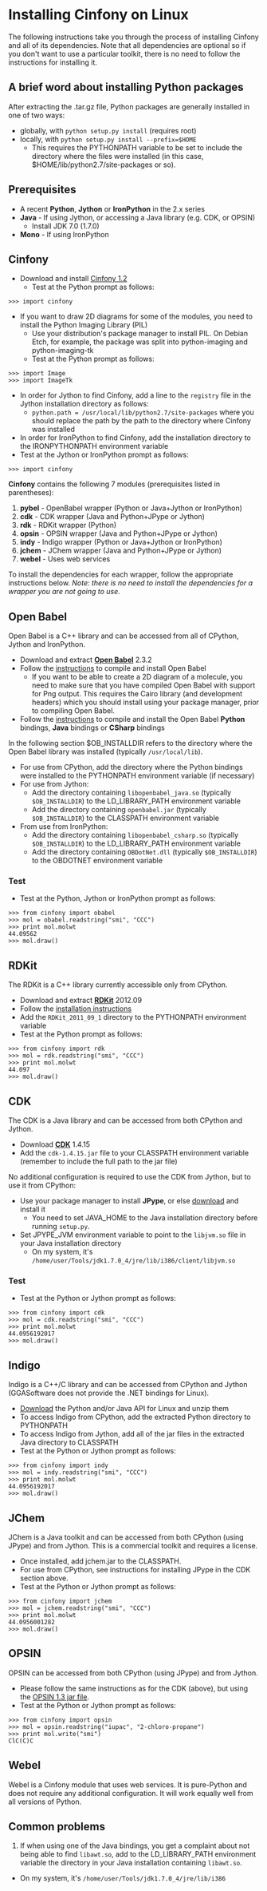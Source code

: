 # Installing Cinfony on Linux #

The following instructions take you through the process of installing Cinfony and all of its dependencies. Note that all dependencies are optional so if you don't want to use a particular toolkit, there is no need to follow the instructions for installing it.

## A brief word about installing Python packages ##

After extracting the .tar.gz file, Python packages are generally installed in one of two ways:
  * globally, with `python setup.py install` (requires root)
  * locally, with `python setup.py install --prefix=$HOME`
    * This requires the PYTHONPATH variable to be set to include the directory where the files were installed (in this case, $HOME/lib/python2.7/site-packages or so).

## Prerequisites ##

  * A recent **Python**, **Jython** or **IronPython** in the 2.x series
  * **Java** - If using Jython, or accessing a Java library (e.g. CDK, or OPSIN)
    * Install JDK 7.0 (1.7.0)
  * **Mono** - If using IronPython

## Cinfony ##

  * Download and install [Cinfony 1.2](http://cinfony.googlecode.com/files/cinfony-1.2.tar.gz)
    * Test at the Python prompt as follows:
```
>>> import cinfony
```
  * If you want to draw 2D diagrams for some of the modules, you need to install the Python Imaging Library (PIL)
    * Use your distribution's package manager to install PIL. On Debian Etch, for example, the package was split into python-imaging and python-imaging-tk
    * Test at the Python prompt as follows:
```
>>> import Image
>>> import ImageTk
```
  * In order for Jython to find Cinfony, add a line to the `registry` file in the Jython installation directory as follows:
    * `python.path = /usr/local/lib/python2.7/site-packages` where you should replace the path by the path to the directory where Cinfony was installed
  * In order for IronPython to find Cinfony, add the installation directory to the IRONPYTHONPATH environment variable
  * Test at the Jython or IronPython prompt as follows:
```
>>> import cinfony
```


**Cinfony** contains the following 7 modules (prerequisites listed in parentheses):

  1. **pybel** - OpenBabel wrapper (Python or Java+Jython or IronPython)
  1. **cdk** - CDK wrapper (Java and Python+JPype or Jython)
  1. **rdk** - RDKit wrapper (Python)
  1. **opsin** - OPSIN wrapper (Java and Python+JPype or Jython)
  1. **indy** - Indigo wrapper (Python or Java+Jython or IronPython)
  1. **jchem** - JChem wrapper (Java and Python+JPype or Jython)
  1. **webel** - Uses web services

To install the dependencies for each wrapper, follow the appropriate instructions below. _Note: there is no need to install the dependencies for a wrapper you are not going to use._

## Open Babel ##

Open Babel is a C++ library and can be accessed from all of CPython, Jython and IronPython.

  * Download and extract **[Open Babel](http://openbabel.org/wiki/Install)** 2.3.2
  * Follow the [instructions](http://openbabel.org/docs/current/Installation/install.html#compiling-open-babel) to compile and install Open Babel
    * If you want to be able to create a 2D diagram of a molecule, you need to make sure that you have compiled Open Babel with support for Png output. This requires the Cairo library (and development headers) which you should install using your package manager, prior to compiling Open Babel.
  * Follow the [instructions](http://openbabel.org/docs/current/Installation/install.html#compile-language-bindings) to compile and install the Open Babel **Python** bindings, **Java** bindings or **CSharp** bindings

In the following section $OB\_INSTALLDIR refers to the directory where the Open Babel library was installed (typically `/usr/local/lib`).

  * For use from CPython, add the directory where the Python bindings were installed to the PYTHONPATH environment variable (if necessary)
  * For use from Jython:
    * Add the directory containing `libopenbabel_java.so` (typically `$OB_INSTALLDIR`) to the LD\_LIBRARY\_PATH environment variable
    * Add the directory containing `openbabel.jar` (typically `$OB_INSTALLDIR`) to the CLASSPATH environment variable
  * From use from IronPython:
    * Add the directory containing `libopenbabel_csharp.so` (typically `$OB_INSTALLDIR`) to the LD\_LIBRARY\_PATH environment variable
    * Add the directory containing `OBDotNet.dll` (typically `$OB_INSTALLDIR`) to the OBDOTNET environment variable

### Test ###

  * Test at the Python, Jython or IronPython prompt as follows:
```
>>> from cinfony import obabel
>>> mol = obabel.readstring("smi", "CCC")
>>> print mol.molwt
44.09562
>>> mol.draw()
```


## RDKit ##

The RDKit is a C++ library currently accessible only from CPython.

  * Download and extract **[RDKit](http://code.google.com/p/rdkit/downloads/detail?name=RDKit_2012_09_1.tgz&can=2&q=)** 2012.09
  * Follow the [installation instructions](http://code.google.com/p/rdkit/wiki/BuildingWithCmake)
  * Add the `RDKit_2011_09_1` directory to the PYTHONPATH environment variable
  * Test at the Python prompt as follows:
```
>>> from cinfony import rdk
>>> mol = rdk.readstring("smi", "CCC")
>>> print mol.molwt
44.097
>>> mol.draw()
```

## CDK ##

The CDK is a Java library and can be accessed from both CPython and Jython.

  * Download **[CDK](http://sourceforge.net/projects/cdk/files/cdk/cdk-1.4.15.jar/download)** 1.4.15
  * Add the `cdk-1.4.15.jar` file to your CLASSPATH environment variable (remember to include the full path to the jar file)

No additional configuration is required to use the CDK from Jython, but to use it from CPython:

  * Use your package manager to install **JPype**, or else [download](http://jpype.sf.net) and install it
    * You need to set JAVA\_HOME to the Java installation directory before running `setup.py`.
  * Set JPYPE\_JVM environment variable to point to the `libjvm.so` file in your Java installation directory
    * On my system, it's `/home/user/Tools/jdk1.7.0_4/jre/lib/i386/client/libjvm.so`

### Test ###

  * Test at the Python or Jython prompt as follows:
```
>>> from cinfony import cdk
>>> mol = cdk.readstring("smi", "CCC")
>>> print mol.molwt
44.0956192017
>>> mol.draw()
```

## Indigo ##

Indigo is a C++/C library and can be accessed from CPython and Jython (GGASoftware does not provide the .NET bindings for Linux).

  * [Download](http://ggasoftware.com/download/indigo) the Python and/or Java API for Linux and unzip them
  * To access Indigo from CPython, add the extracted Python directory to PYTHONPATH
  * To access Indigo from Jython, add all of the jar files in the extracted Java directory to CLASSPATH
  * Test at the Python or Jython prompt as follows:
```
>>> from cinfony import indy
>>> mol = indy.readstring("smi", "CCC")
>>> print mol.molwt
44.0956192017
>>> mol.draw()
```

## JChem ##

JChem is a Java toolkit and can be accessed from both CPython (using JPype) and from Jython. This is a commercial toolkit and requires a license.
  * Once installed, add jchem.jar to the CLASSPATH.
  * For use from CPython, see instructions for installing JPype in the CDK section above.
  * Test at the Python or Jython prompt as follows:
```
>>> from cinfony import jchem
>>> mol = jchem.readstring("smi", "CCC")
>>> print mol.molwt
44.0956001282
>>> mol.draw()
```


## OPSIN ##

OPSIN can be accessed from both CPython (using JPype) and from Jython.
  * Please follow the same instructions as for the CDK (above), but using the [OPSIN 1.3 jar file](https://bitbucket.org/dan2097/opsin/downloads/opsin-1.3.0-jar-with-dependencies.jar).
  * Test at the Python or Jython prompt as follows:
```
>>> from cinfony import opsin
>>> mol = opsin.readstring("iupac", "2-chloro-propane")
>>> print mol.write("smi")
ClC(C)C
```

## Webel ##

Webel is a Cinfony module that uses web services. It is pure-Python and does not require any additional configuration. It will work equally well from all versions of Python.

## Common problems ##

1. If when using one of the Java bindings, you get a complaint about not being able to find `libawt.so`, add to the LD\_LIBRARY\_PATH environment variable the directory in your Java installation containing `libawt.so`.
  * On my system, it's `/home/user/Tools/jdk1.7.0_4/jre/lib/i386`